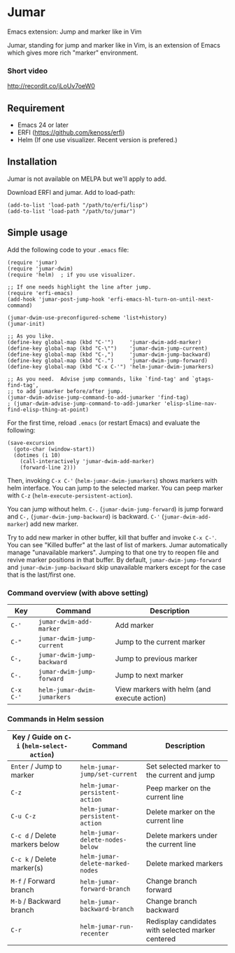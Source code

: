 Jumar
=====

Emacs extension: Jump and marker like in Vim

Jumar, standing for jump and marker like in Vim, is an extension of Emacs which
gives more rich "marker" environment.


### Short video

http://recordit.co/jLoUv7oeW0


## Requirement

- Emacs 24 or later
- ERFI (https://github.com/kenoss/erfi)
- Helm (If one use visualizer.  Recent version is prefered.)


## Installation

Jumar is not available on MELPA but we'll apply to add.

Download ERFI and jumar.  Add to load-path:

```emacs-lisp
(add-to-list 'load-path "/path/to/erfi/lisp")
(add-to-list 'load-path "/path/to/jumar")
```


## Simple usage

Add the following code to your `.emacs` file:

```emacs-lisp
(require 'jumar)
(require 'jumar-dwim)
(require 'helm)  ; if you use visualizer.

;; If one needs highlight the line after jump.
(require 'erfi-emacs)
(add-hook 'jumar-post-jump-hook 'erfi-emacs-hl-turn-on-until-next-command)

(jumar-dwim-use-preconfigured-scheme 'list+history)
(jumar-init)

;; As you like.
(define-key global-map (kbd "C-'")     'jumar-dwim-add-marker)
(define-key global-map (kbd "C-\"")    'jumar-dwim-jump-current)
(define-key global-map (kbd "C-,")     'jumar-dwim-jump-backward)
(define-key global-map (kbd "C-.")     'jumar-dwim-jump-forward)
(define-key global-map (kbd "C-x C-'") 'helm-jumar-dwim-jumarkers)

;; As you need.  Advise jump commands, like `find-tag' and `gtags-find-tag',
;; to add jumarker before/after jump.
(jumar-dwim-advise-jump-command-to-add-jumarker 'find-tag)
; (jumar-dwim-advise-jump-command-to-add-jumarker 'elisp-slime-nav-find-elisp-thing-at-point)
```

For the first time, reload `.emacs` (or restart Emacs) and evaluate the following:

```
(save-excursion
  (goto-char (window-start))
  (dotimes (i 10)
    (call-interactively 'jumar-dwim-add-marker)
    (forward-line 2)))
```

Then, invoking `C-x C-'` (`helm-jumar-dwim-jumarkers`) shows markers with helm interface.
You can jump to the selected marker.  You can peep marker with `C-z`
(`helm-execute-persistent-action`).

You can jump without helm.  `C-.` (`jumar-dwim-jump-forward`) is jump forward and
`C-,` (`jumar-dwim-jump-backward`) is backward.  `C-'` (`jumar-dwim-add-marker`) add new marker.

Try to add new marker in other buffer, kill that buffer and invoke `C-x C-'`.  You can see
"Killed buffer" at the last of list of markers.  Jumar automatically manage "unavailable markers".
Jumping to that one try to reopen file and revive marker positions in that buffer.
By default, `jumar-dwim-jump-forward` and `jumar-dwim-jump-backward` skip unavailable markers
except for the case that is the last/first one.


### Command overview (with above setting)

| Key       | Command                     | Description                                 |
| --------- | --------------------------- | ------------------------------------------- |
| `C-'`     | `jumar-dwim-add-marker`     | Add marker                                  |
| `C-"`     | `jumar-dwim-jump-current`   | Jump to the current marker                  |
| `C-,`     | `jumar-dwim-jump-backward`  | Jump to previous marker                     |
| `C-.`     | `jumar-dwim-jump-forward`   | Jump to next marker                         |
| `C-x C-'` | `helm-jumar-dwim-jumarkers` | View markers with helm (and execute action) |

### Commands in Helm session

| Key       / Guide on `C-i` (`helm-select-action`) | Command                          | Description                                        |
| ------------------------------------------------- | -------------------------------- | -------------------------------------------------- |
| `Enter`   / Jump to marker                        | `helm-jumar-jump/set-current`    | Set selected marker to the current and jump        |
| `C-z`                                             | `helm-jumar-persistent-action`   | Peep marker on the current line                    |
| `C-u C-z`                                         | `helm-jumar-persistent-action`   | Delete marker on the current line                  |
| `C-c d`   / Delete markers below                  | `helm-jumar-delete-nodes-below`  | Delete markers under the current line              |
| `C-c k`   / Delete marker(s)                      | `helm-jumar-delete-marked-nodes` | Delete marked markers                              |
| `M-f`     / Forward branch                        | `helm-jumar-forward-branch`      | Change branch forward                              |
| `M-b`     / Backward branch                       | `helm-jumar-backward-branch`     | Change branch backward                             |
| `C-r`                                             | `helm-jumar-run-recenter`        | Redisplay candidates with selected marker centered |
